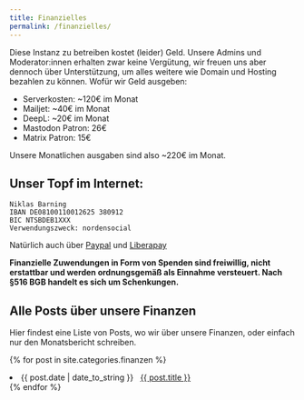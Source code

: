 ```yaml
---
title: Finanzielles
permalink: /finanzielles/
---
```


Diese Instanz zu betreiben kostet (leider) Geld. Unsere Admins und Moderator:innen erhalten zwar keine Vergütung, wir freuen uns aber dennoch über Unterstützung, um alles weitere wie Domain und Hosting bezahlen zu können.
Wofür wir Geld ausgeben:
- Serverkosten: ~120€ im Monat
- Mailjet: ~40€ im Monat
- DeepL: ~20€ im Monat
- Mastodon Patron: 26€
- Matrix Patron: 15€

Unsere Monatlichen ausgaben sind also ~220€ im Monat.

## Unser Topf im Internet:
    Niklas Barning
    IBAN DE08100110012625 380912
    BIC NTSBDEB1XXX
    Verwendungszweck: nordensocial

Natürlich auch über [Paypal](https://paypal.me/nordensocial) und [Liberapay](https://liberapay.com/norden.social">Liberapay)

**Finanzielle Zuwendungen in Form von Spenden sind freiwillig, nicht erstattbar und werden ordnungsgemäß als Einnahme versteuert. Nach §516 BGB handelt es sich um Schenkungen.**

## Alle Posts über unsere Finanzen
Hier findest eine Liste von Posts, wo wir über unsere Finanzen, oder einfach nur den Monatsbericht schreiben.

{% for post in site.categories.finanzen %}
 <li><span>{{ post.date | date_to_string }}</span> &nbsp; <a href="{{ post.url }}">{{ post.title }}</a></li>
{% endfor %}
